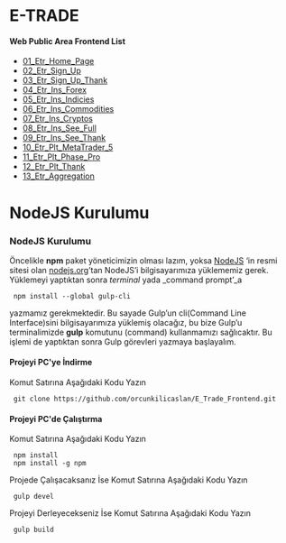 # E-TRADE

#### Web Public Area Frontend List
 - [01_Etr_Home_Page](https://orcunkilicaslan.github.io/E_Trade_Frontend/web_public/01_Etr_Home_Page.html)
 - [02_Etr_Sign_Up](https://orcunkilicaslan.github.io/E_Trade_Frontend/web_public/02_Etr_Sign_Up.html)
 - [03_Etr_Sign_Up_Thank](https://orcunkilicaslan.github.io/E_Trade_Frontend/web_public/03_Etr_Sign_Up_Thank.html)
 - [04_Etr_Ins_Forex](https://orcunkilicaslan.github.io/E_Trade_Frontend/web_public/04_Etr_Ins_Forex.html)
 - [05_Etr_Ins_Indicies](https://orcunkilicaslan.github.io/E_Trade_Frontend/web_public/05_Etr_Ins_Indicies.html)
 - [06_Etr_Ins_Commodities](https://orcunkilicaslan.github.io/E_Trade_Frontend/web_public/06_Etr_Ins_Commodities.html)
 - [07_Etr_Ins_Cryptos](https://orcunkilicaslan.github.io/E_Trade_Frontend/web_public/07_Etr_Ins_Cryptos.html)
 - [08_Etr_Ins_See_Full](https://orcunkilicaslan.github.io/E_Trade_Frontend/web_public/08_Etr_Ins_See_Full.html)
 - [09_Etr_Ins_See_Thank](https://orcunkilicaslan.github.io/E_Trade_Frontend/web_public/09_Etr_Ins_See_Thank.html)
 - [10_Etr_Plt_MetaTrader_5](https://orcunkilicaslan.github.io/E_Trade_Frontend/web_public/10_Etr_Plt_MetaTrader_5.html)
 - [11_Etr_Plt_Phase_Pro](https://orcunkilicaslan.github.io/E_Trade_Frontend/web_public/11_Etr_Plt_Phase_Pro.html)
 - [12_Etr_Plt_Thank](https://orcunkilicaslan.github.io/E_Trade_Frontend/web_public/12_Etr_Plt_Thank.html)
 - [13_Etr_Aggregation](https://orcunkilicaslan.github.io/E_Trade_Frontend/web_public/13_Etr_Aggregation.html)
  
   

# NodeJS Kurulumu
  
### NodeJS Kurulumu  
Öncelikle **npm** paket yöneticimizin olması lazım, yoksa [NodeJS](https://nodejs.org/) ‘in resmi sitesi olan [nodejs.org](https://nodejs.org/en/download/)’tan NodeJS’i bilgisayarımıza yüklememiz gerek.  Yüklemeyi yaptıktan sonra _terminal_ yada _command prompt’_a  
  
     npm install --global gulp-cli  

yazmamız gerekmektedir. Bu sayade Gulp’un cli(Command Line Interface)sini bilgisayarımıza yüklemiş olacağız, bu bize Gulp’u terminalimizde **gulp** komutunu (command) kullanmamızı sağlıcaktır. Bu işlemi de yaptıktan sonra Gulp görevleri yazmaya başlayalım.  
  
  
#### Projeyi PC'ye İndirme  
Komut Satırına Aşağıdaki Kodu Yazın  

     git clone https://github.com/orcunkilicaslan/E_Trade_Frontend.git  

#### Projeyi PC'de Çalıştırma  
Komut Satırına Aşağıdaki Kodu Yazın  

     npm install
     npm install -g npm  

Projede Çalışacaksanız İse Komut Satırına Aşağıdaki Kodu Yazın  

     gulp devel  

Projeyi Derleyecekseniz İse Komut Satırına Aşağıdaki Kodu Yazın  

     gulp build

